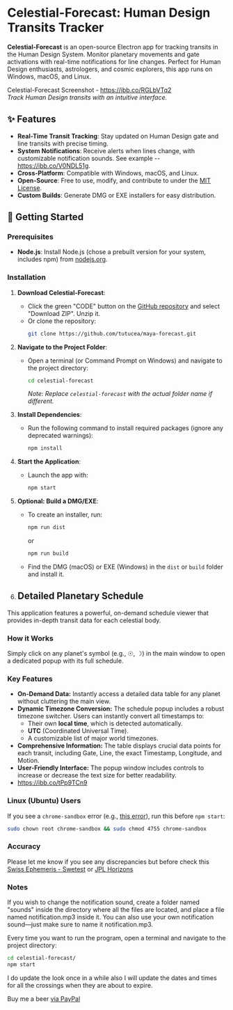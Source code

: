 # Celestial-Forecast: Human Design Transits Tracker

**Celestial-Forecast** is an open-source Electron app for tracking transits in the Human Design System. Monitor planetary movements and gate activations with real-time notifications for line changes. Perfect for Human Design enthusiasts, astrologers, and cosmic explorers, this app runs on Windows, macOS, and Linux.

Celestial-Forecast Screenshot -  https://ibb.co/RGLbVTq2  
*Track Human Design transits with an intuitive interface.*

## ✨ Features
- **Real-Time Transit Tracking**: Stay updated on Human Design gate and line transits with precise timing.
- **System Notifications**: Receive alerts when lines change, with customizable notification sounds. See example -- https://ibb.co/V0NDL51g.  
- **Cross-Platform**: Compatible with Windows, macOS, and Linux.
- **Open-Source**: Free to use, modify, and contribute to under the [MIT License](#license).
- **Custom Builds**: Generate DMG or EXE installers for easy distribution.

## 🚀 Getting Started

### Prerequisites
- **Node.js**: Install Node.js (chose a prebuilt version for your system, includes npm) from [nodejs.org](https://nodejs.org/en/download).

### Installation
1. **Download Celestial-Forecast**:
   - Click the green "CODE" button on the [GitHub repository](https://github.com/tutucea/maya-forecast) and select "Download ZIP". Unzip it.
   - Or clone the repository:  
     ```bash
     git clone https://github.com/tutucea/maya-forecast.git
     ```
2. **Navigate to the Project Folder**:
   - Open a terminal (or Command Prompt on Windows) and navigate to the project directory:  
     ```bash
     cd celestial-forecast
     ```
     *Note: Replace `celestial-forecast` with the actual folder name if different.*

3. **Install Dependencies**:
   - Run the following command to install required packages (ignore any deprecated warnings):  
     ```bash
     npm install
     ```

4. **Start the Application**:
   - Launch the app with:  
     ```bash
     npm start
     ```

5. **Optional: Build a DMG/EXE**:
   - To create an installer, run:  
     ```bash
     npm run dist
     ```
     or
     ```bash
     npm run build
     ```
   - Find the DMG (macOS) or EXE (Windows) in the `dist` or `build` folder and install it.
  
6. ##  Detailed Planetary Schedule

This application features a powerful, on-demand schedule viewer that provides in-depth transit data for each celestial body.

### How it Works
Simply click on any planet's symbol (e.g., ☉, ☽) in the main window to open a dedicated popup with its full schedule.

### Key Features
*   **On-Demand Data:** Instantly access a detailed data table for any planet without cluttering the main view.
*   **Dynamic Timezone Conversion:** The schedule popup includes a robust timezone switcher. Users can instantly convert all timestamps to:
    *   Their own **local time**, which is detected automatically.
    *   **UTC** (Coordinated Universal Time).
    *   A customizable list of major world timezones.
*   **Comprehensive Information:** The table displays crucial data points for each transit, including Gate, Line, the exact Timestamp, Longitude, and Motion.
*   **User-Friendly Interface:** The popup window includes controls to increase or decrease the text size for better readability.
*   https://ibb.co/tPp9TCn9

### Linux (Ubuntu) Users
If you see a `chrome-sandbox` error (e.g., [this error](https://pastebin.com/8kZ6Uwnp)), run this before `npm start`:
```bash
sudo chown root chrome-sandbox && sudo chmod 4755 chrome-sandbox
```
### Accuracy 
Please let me know if you see any discrepancies but before check this [Swiss Ephemeris - Swetest](https://www.astro.com/swisseph/swetest.htm)  or 
[JPL Horizons](https://ssd.jpl.nasa.gov/horizons/)
### Notes
If you wish to change the notification sound, create a folder named "sounds" inside the directory where all the files are located, and place a file named notification.mp3 inside it.
You can also use your own notification sound—just make sure to name it notification.mp3.


Every time you want to run the program, open a terminal and navigate to the project directory:
```bash
cd celestial-forecast/
npm start
```

I do update the look once in a while also I will update the dates and times for all the crossings when they are about to expire.

Buy me a beer [via PayPal](https://paypal.me/EJohnson275)





